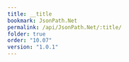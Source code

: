 ```yaml
---
title: __title
bookmark: JsonPath.Net
permalink: /api/JsonPath.Net/:title/
folder: true
order: "10.07"
version: "1.0.1"
---
```

